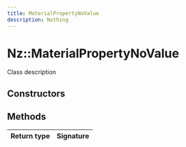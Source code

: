 ```yaml
---
title: MaterialPropertyNoValue
description: Nothing
---
```


# Nz::MaterialPropertyNoValue

Class description

## Constructors


## Methods

| Return type | Signature |
| ----------- | --------- |
